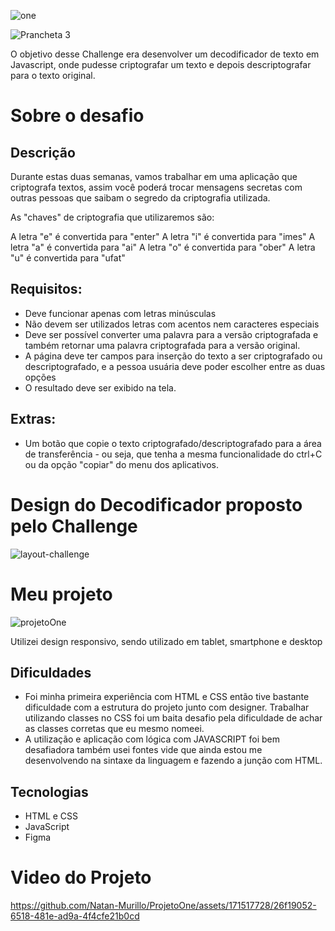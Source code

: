 
![one](https://github.com/Natan-Murillo/ProjetoOne/assets/171517728/21febf8f-f844-4d6c-85fe-e196331c372a) 

![Prancheta 3](https://github.com/Natan-Murillo/ProjetoOne/assets/171517728/c37c4f0c-f648-40c0-b546-5c1189b9f3ee)


O objetivo desse Challenge era desenvolver um decodificador de texto em Javascript, onde pudesse criptografar um texto e depois descriptografar para o texto original.

<h1>Sobre o desafio</h1>

<h2>Descrição</h2>

Durante estas duas semanas, vamos trabalhar em uma aplicação que criptografa textos, assim você poderá trocar mensagens secretas com outras pessoas que saibam o segredo da criptografia utilizada.

As "chaves" de criptografia que utilizaremos são:

A letra "e" é convertida para "enter"
A letra "i" é convertida para "imes"
A letra "a" é convertida para "ai"
A letra "o" é convertida para "ober"
A letra "u" é convertida para "ufat"

<h2>Requisitos:</h2>
<ul>
  <li>Deve funcionar apenas com letras minúsculas</li>
  <li>Não devem ser utilizados letras com acentos nem caracteres especiais</li>
  <li>Deve ser possível converter uma palavra para a versão criptografada e também retornar uma palavra criptografada para a versão original.</li>
  <li>A página deve ter campos para inserção do texto a ser criptografado ou descriptografado, e a pessoa usuária deve poder escolher entre as duas opções</li>
  <li>O resultado deve ser exibido na tela.</li>
</ul>

<h2>Extras:</h2>
<ul>
  <li>Um botão que copie o texto criptografado/descriptografado para a área de transferência - ou seja, que tenha a mesma funcionalidade do ctrl+C ou da opção "copiar" do menu dos aplicativos.</li>
</ul>


<h1> Design do Decodificador proposto pelo Challenge</h1>

![layout-challenge](https://github.com/Natan-Murillo/ProjetoOne/assets/171517728/dee5cc44-ab80-4109-9193-30d487d140ee)

<h1> Meu projeto </h1>

![projetoOne](https://github.com/Natan-Murillo/ProjetoOne/assets/171517728/a948dd4e-e6f5-4f54-8aec-33893529a257)

<p>Utilizei design responsivo, sendo utilizado em tablet, smartphone e desktop</p>


<h2> Dificuldades </h2>

<ul>
  <li>Foi minha primeira experiência com HTML e CSS então tive bastante dificuldade com a estrutura do projeto junto com designer. Trabalhar utilizando classes no CSS foi um baita desafio pela dificuldade de achar as classes corretas que eu mesmo nomeei.</li>
  <li>A utilização e aplicação com lógica com JAVASCRIPT foi bem desafiadora também usei fontes vide que ainda estou me desenvolvendo na sintaxe da linguagem e fazendo a junção com HTML.</li>
</ul>

<h2>Tecnologias</h2>
<ul>
  <li>HTML e CSS</li>
  <li>JavaScript</li>
  <li>Figma</li>
</ul>

<h1>Video do Projeto</h1>


https://github.com/Natan-Murillo/ProjetoOne/assets/171517728/26f19052-6518-481e-ad9a-4f4cfe21b0cd

